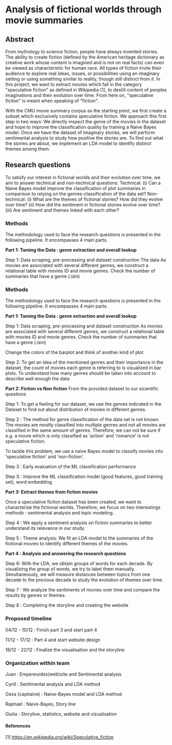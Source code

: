 # Analysis of fictional worlds through movie summaries

## Abstract
From mythology to science fiction, people have always invented stories. The ability to create fiction (defined by the American heritage dictionary as creative work whose content is imagined and is not on real facts) can even be viewed as characteristic for human race.
All types of fiction invite their audience to explore real ideas, issues, or possibilities using an imaginary setting or using something similar to reality, though still distinct from it. In this project, we want to extract movies which fall in the category "speculative fiction" as defined in Wikipedia [1], to destill content of peoples imaginations and their evolution over time. 
From here on, "speculative ficiton" is meant when speaking of "fiction".

With the CMU movie summary corpus as the starting point, we first create a subset which exclusively contains speculative fiction. We approach this first step in two ways: We directly inspect the genre of the movies in the dataset and hope to improve the classification quality by training a Naive Bayes model.
Once we have the dataset of imaginary stories, we will perform sentimental analysis to study how positive the stories are. To find out what the stories are about, we implement an LDA model to identify distinct themes among them.

## Research questions

To satisfy our interest in fictional worlds and their evolution over time, we aim to answer technical and non-technical questions:
Technical:
(i) Can a Naive Bayes model improve the classification of plot summaries in comparison to relying on the genres-classification of the data set?
Non-technical:
(i) What are the themes of fictional stories? How did they evolve over time?
(ii) How did the sentiment in fictional stories evolve over time?
(iii) Are sentiment and themes linked with each other?

### Methods
The methodology used to face the research questions is presented in the following pipeline. It encompasses 4 main parts.

**Part 1: Taming the Data : genre extraction and overall lookup**

Step 1: Data scraping, pre-processing and dataset construction 
The data
As movies are associated with several different genres, we construct a relational table with movies ID and movie genres. 
Check the number of summaries that have a genre  (.isin)


### Methods
The methodology used to face the research questions is presented in the following pipeline. It encompasses 4 main parts.

**Part 1: Taming the Data : genre extraction and overall lookup**

Step 1: Data scraping, pre-processing and dataset construction 
As movies are associated with several different genres, we construct a relational table with movies ID and movie genres. 
Check the number of summaries that have a genre  (.isin)

Change the colors of the barplot and think of another kind of plot 

Step 2: To get an idea of the mentioned genres and their importance in the dataset, the count of movies each genre is referring to is visualized in bar plots. To understand how many genres should be taken into account to describe well enough the data 



**Part 2: Fiction vs Non fiction**
From the provided dataset to our sicentific questions

Step 1:
To get a feeling for our dataset, we use the genres indicated in the Dataset to find out about distribution of movies in different genres.

Step 2 : 
The method for genre classification of the data set is not known. The movies are mostly classified into multiple genres and not all movies are classified in the same amount of genres. Therefore, we can not be sure if e.g. a movie which is only classified as 'action' and 'romance' is not speculative fiction.

To tackle this problem, we use a naive Bayes model to classify movies into 'speculative fiction' and 'non-fiction'.

Step 3 : 
Early evaluation of the ML classification performance

Step X : Improve the ML classification model (good features, good training set), word embedding
		

**Part 3: Extract themes from fiction movies**

Once a speculative fiction dataset has been created, we want to characterize the fictional worlds. Therefore, we focus on two interestings methods : sentimental analysis and topic modeling.

Step 4 : We apply a sentiment analysis on fiction summaries to better understand its relevance in our study.

Step 5 : Theme analysis: We fit an LDA model to the summaries of the fictional movies to identify different themes of the movies. 


**Part 4 : Analysis and answering the research questions**

Step 6: With the LDA, we obtain groups of words for each decade. By visualizing the group of words, we try to label them manually. Simultaneously, we will measure distances between topics from one decade to the previous decade to study the evolution of themes over time. 

Step 7 : We analyze the sentiments of movies over time and compare the results by genres or themes.

Step 8 : Completing the storyline and creating the website 

### Proposed timeline

04/12 - 10/12 : Finish part 3 and start part 4

11/12 - 17/12 : Part 4 and start website design

18/12 - 22/12 : Finalize the visualisation and the storyline

### Organization within team

Juan  : Empereurdes(web)site and Sentimental analysis

Cyrill : Sentimental analysis and LDA method

Geza (capitaine) : Naive-Bayes model and LDA method

Raphael : Naive-Bayes, Story line

Giulia : Storyline, statistics, website and vizualisation


#### References
[1] https://en.wikipedia.org/wiki/Speculative_fiction
